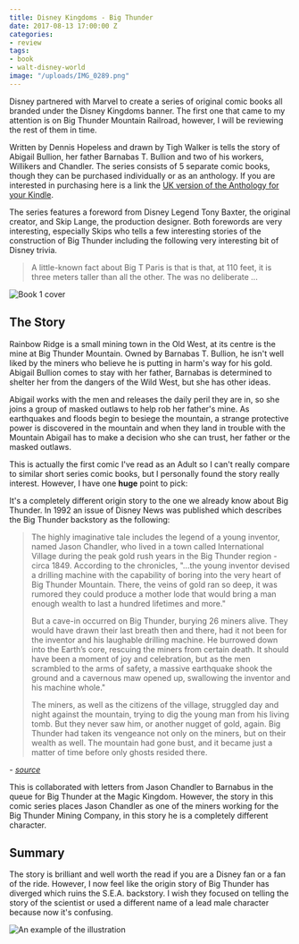 ```yaml
---
title: Disney Kingdoms - Big Thunder
date: 2017-08-13 17:00:00 Z
categories:
- review
tags:
- book
- walt-disney-world
image: "/uploads/IMG_0289.png"
---
```


Disney partnered with Marvel to create a series of original comic books all branded under the Disney Kingdoms banner. The first one that came to my attention is on Big Thunder Mountain Railroad, however, I will be reviewing the rest of them in time. 

Written by Dennis Hopeless and drawn by Tigh Walker is tells the story of Abigail Bullion, her father Barnabas T. Bullion and two of his workers, Willikers and Chandler. The series consists of 5 separate comic books, though they can be purchased individually or as an anthology. If you are interested in purchasing here is a link the [UK version of the Anthology for your Kindle](http://amzn.to/2hVaeE5).

The series features a foreword from Disney Legend Tony Baxter, the original creator, and Skip Lange, the production designer. Both forewords are very interesting, especially Skips who tells a few interesting stories of the construction of Big Thunder including the following very interesting bit of Disney trivia.

> A little-known fact about Big T Paris is that is that, at 110 feet, it is three meters taller than all the other. The was no deliberate ...

![Book 1 cover](/uploads/IMG_0290.jpg)

## The Story

Rainbow Ridge is a small mining town in the Old West, at its centre is the mine at Big Thunder Mountain. Owned by Barnabas T. Bullion, he isn't well liked by the miners who believe he is putting in harm's way for his gold. Abigail Bullion comes to stay with her father, Barnabas is determined to shelter her from the dangers of the Wild West, but she has other ideas.

Abigail works with the men and releases the daily peril they are in, so she joins a group of masked outlaws to help rob her father's mine. As earthquakes and floods begin to besiege the mountain, a strange protective power is discovered in the mountain and when they land in trouble with the Mountain Abigail has to make a decision who she can trust, her father or the masked outlaws.

This is actually the first comic I've read as an Adult so I can't really compare to similar short series comic books, but I personally found the story really interest. However, I have one **huge** point to pick:

It's a completely different origin story to the one we already know about Big Thunder. In 1992 an issue of Disney News was published which describes the Big Thunder backstory as the following:

> The highly imaginative tale includes the legend of a young inventor, named Jason Chandler, who lived in a town called International Village during the peak gold rush years in the Big Thunder region - circa 1849. According to the chronicles, "...the young inventor devised a drilling machine with the capability of boring into the very heart of Big Thunder Mountain. There, the veins of gold ran so deep, it was rumored they could produce a mother lode that would bring a man enough wealth to last a hundred lifetimes and more."
>
> But a cave-in occurred on Big Thunder, burying 26 miners alive. They would have drawn their last breath then and there, had it not been for the inventor and his laughable drilling machine. He burrowed down into the Earth’s core, rescuing the miners from certain death. It should have been a moment of joy and celebration, but as the men scrambled to the arms of safety, a massive earthquake shook the ground and a cavernous maw opened up, swallowing the inventor and his machine whole."
>
> The miners, as well as the citizens of the village, struggled day and night against the mountain, trying to dig the young man from his living tomb. But they never saw him, or another nugget of gold, again. Big Thunder had taken its vengeance not only on the miners, but on their wealth as well. The mountain had gone bust, and it became just a matter of time before only ghosts resided there.

*- [source](http://disney.wikia.com/wiki/Jason_Chandler)*

This is collaborated with letters from Jason Chandler to Barnabus in the queue for Big Thunder at the Magic Kingdom. However, the story in this comic series places Jason Chandler as one of the miners working for the Big Thunder Mining Company, in this story he is a completely different character.

## Summary

The story is brilliant and well worth the read if you are a Disney fan or a fan of the ride. However, I now feel like the origin story of Big Thunder has diverged which ruins the S.E.A. backstory. I wish they focused on telling the story of the scientist or used a different name of a lead male character because now it's confusing.

![An example of the illustration](/uploads/IMG_0291.png)